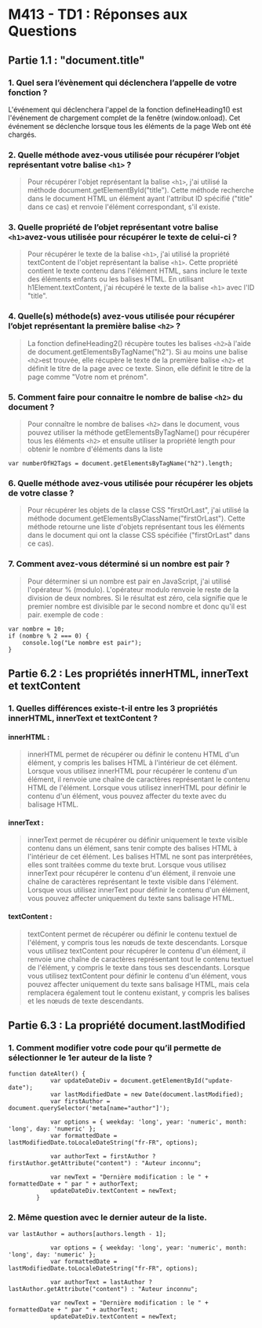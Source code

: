 # M413 - TD1 : Réponses aux Questions

## Partie 1.1 : "document.title"
### 1. Quel sera l’évènement qui déclenchera l’appelle de votre fonction ?

L'événement qui déclenchera l'appel de la fonction defineHeading1() est l'événement de chargement complet de la fenêtre (window.onload). Cet événement se déclenche lorsque tous les éléments de la page Web ont été chargés.


### 2. Quelle méthode avez-vous utilisée pour récupérer l’objet représentant votre balise `<h1>` ?

> Pour récupérer l'objet représentant la balise `<h1>`, j'ai utilisé la méthode document.getElementById("title"). Cette méthode recherche dans le document HTML un élément ayant l'attribut ID spécifié ("title" dans ce cas) et renvoie l'élément correspondant, s'il existe.


### 3. Quelle propriété de l’objet représentant votre balise `<h1>`avez-vous utilisée pour récupérer le texte de celui-ci ?

> Pour récupérer le texte de la balise `<h1>`, j'ai utilisé la propriété textContent de l'objet représentant la balise `<h1>`. Cette propriété contient le texte contenu dans l'élément HTML, sans inclure le texte des éléments enfants ou les balises HTML. En utilisant h1Element.textContent, j'ai récupéré le texte de la balise `<h1>` avec l'ID "title".


### 4. Quelle(s) méthode(s) avez-vous utilisée pour récupérer l’objet représentant la première balise `<h2>` ?

> La fonction defineHeading2() récupère toutes les balises `<h2>`à l'aide de document.getElementsByTagName("h2"). Si au moins une balise `<h2>`est trouvée, elle récupère le texte de la première balise `<h2>` et définit le titre de la page avec ce texte. Sinon, elle définit le titre de la page comme "Votre nom et prénom".

### 5. Comment faire pour connaitre le nombre de balise `<h2>` du document ?


> Pour connaître le nombre de balises `<h2>` dans le document, vous pouvez utiliser la méthode getElementsByTagName() pour récupérer tous les éléments `<h2>` et ensuite utiliser la propriété length pour obtenir le nombre d'éléments dans la liste

```
var numberOfH2Tags = document.getElementsByTagName("h2").length;
```

### 6. Quelle méthode avez-vous utilisée pour récupérer les objets de votre classe ?

> Pour récupérer les objets de la classe CSS "firstOrLast", j'ai utilisé la méthode document.getElementsByClassName("firstOrLast"). Cette méthode retourne une liste d'objets représentant tous les éléments dans le document qui ont la classe CSS spécifiée ("firstOrLast" dans ce cas).

### 7. Comment avez-vous déterminé si un nombre est pair ?

> Pour déterminer si un nombre est pair en JavaScript, j'ai utilisé l'opérateur % (modulo). L'opérateur modulo renvoie le reste de la division de deux nombres. Si le résultat est zéro, cela signifie que le premier nombre est divisible par le second nombre et donc qu'il est pair.
exemple de code : 

```
var nombre = 10;
if (nombre % 2 === 0) {
    console.log("Le nombre est pair");
}
```

## Partie 6.2 : Les propriétés innerHTML, innerText et textContent

### 1. Quelles différences existe-t-il entre les 3 propriétés innerHTML, innerText et textContent ?

#### innerHTML :
> innerHTML permet de récupérer ou définir le contenu HTML d'un élément, y compris les balises HTML à l'intérieur de cet élément.
> Lorsque vous utilisez innerHTML pour récupérer le contenu d'un élément, il renvoie une chaîne de caractères représentant le contenu HTML de l'élément.
> Lorsque vous utilisez innerHTML pour définir le contenu d'un élément, vous pouvez affecter du texte avec du balisage HTML.

#### innerText :
> innerText permet de récupérer ou définir uniquement le texte visible contenu dans un élément, sans tenir compte des balises HTML à l'intérieur de cet élément. Les balises HTML ne sont pas interprétées, elles sont traitées comme du texte brut.
> Lorsque vous utilisez innerText pour récupérer le contenu d'un élément, il renvoie une chaîne de caractères représentant le texte visible dans l'élément.
> Lorsque vous utilisez innerText pour définir le contenu d'un élément, vous pouvez affecter uniquement du texte sans balisage HTML.

#### textContent :
> textContent permet de récupérer ou définir le contenu textuel de l'élément, y compris tous les nœuds de texte descendants.
> Lorsque vous utilisez textContent pour récupérer le contenu d'un élément, il renvoie une chaîne de caractères représentant tout le contenu textuel de l'élément, y compris le texte dans tous ses descendants.
> Lorsque vous utilisez textContent pour définir le contenu d'un élément, vous pouvez affecter uniquement du texte sans balisage HTML, mais cela remplacera également tout le contenu existant, y compris les balises et les nœuds de texte descendants.


## Partie 6.3 : La propriété document.lastModified
### 1. Comment modifier votre code pour qu’il permette de sélectionner le 1er auteur de la liste ?

```
function dateAlter() {
            var updateDateDiv = document.getElementById("update-date");
            var lastModifiedDate = new Date(document.lastModified);
            var firstAuthor = document.querySelector('meta[name="author"]');
            
            var options = { weekday: 'long', year: 'numeric', month: 'long', day: 'numeric' };
            var formattedDate = lastModifiedDate.toLocaleDateString("fr-FR", options);
            
            var authorText = firstAuthor ? firstAuthor.getAttribute("content") : "Auteur inconnu";
            
            var newText = "Dernière modification : le " + formattedDate + " par " + authorText;
            updateDateDiv.textContent = newText;
        }
```

### 2. Même question avec le dernier auteur de la liste.

```
var lastAuthor = authors[authors.length - 1];
            
            var options = { weekday: 'long', year: 'numeric', month: 'long', day: 'numeric' };
            var formattedDate = lastModifiedDate.toLocaleDateString("fr-FR", options);
            
            var authorText = lastAuthor ? lastAuthor.getAttribute("content") : "Auteur inconnu";
            
            var newText = "Dernière modification : le " + formattedDate + " par " + authorText;
            updateDateDiv.textContent = newText;
```
